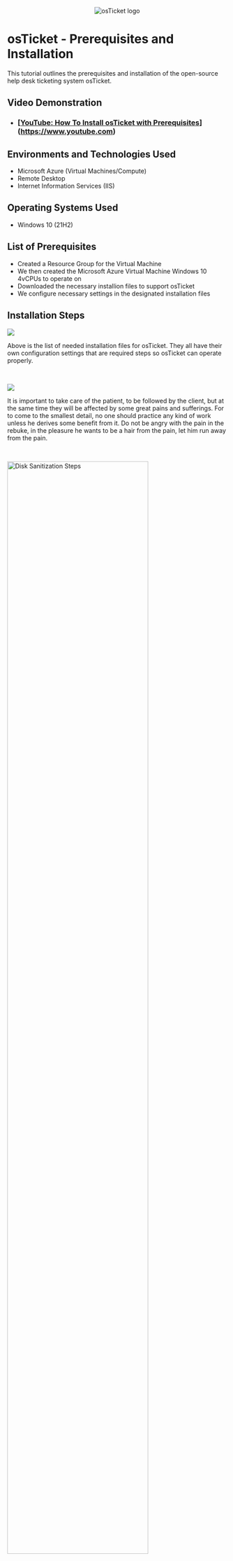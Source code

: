 <p align="center">
<img src="https://i.imgur.com/Clzj7Xs.png" alt="osTicket logo"/>
</p>

<h1>osTicket - Prerequisites and Installation</h1>
This tutorial outlines the prerequisites and installation of the open-source help desk ticketing system osTicket.<br />


<h2>Video Demonstration</h2>

- ### [[YouTube: How To Install osTicket with Prerequisites](https://youtu.be/K7T_JjvEamg)](https://www.youtube.com)

<h2>Environments and Technologies Used</h2>

- Microsoft Azure (Virtual Machines/Compute)
- Remote Desktop
- Internet Information Services (IIS)

<h2>Operating Systems Used</h2>

- Windows 10 (21H2)

<h2>List of Prerequisites</h2>

- Created a Resource Group for the Virtual Machine
- We then created the Microsoft Azure Virtual Machine Windows 10 4vCPUs to operate on
- Downloaded the necessary installion files to support osTicket 
- We configure necessary settings in the designated installation files

<h2>Installation Steps</h2>

<p>
<img src=https://i.imgur.com/gt0faaT.png
</p>
<p>
Above is the list of needed installation files for osTicket. They all have their own configuration settings that are required steps so osTicket can operate properly.
</p>
<br />

<p>
<img src="(https://imgur.com/a/IgYB6CJ)" 
</p>
<p>
It is important to take care of the patient, to be followed by the client, but at the same time they will be affected by some great pains and sufferings. For to come to the smallest detail, no one should practice any kind of work unless he derives some benefit from it. Do not be angry with the pain in the rebuke, in the pleasure he wants to be a hair from the pain, let him run away from the pain.
</p>
<br />

<p>
<img src="https://i.imgur.com/DJmEXEB.png" height="80%" width="80%" alt="Disk Sanitization Steps"/>
</p>
<p>
It is important to take care of the patient, to be followed by the client, but at the same time they will be affected by some great pains and sufferings. For to come to the smallest detail, no one should practice any kind of work unless he derives some benefit from it. Do not be angry with the pain in the rebuke, in the pleasure he wants to be a hair from the pain, let him run away from the pain.
</p>
<br />
